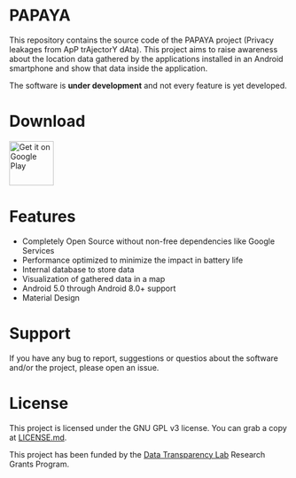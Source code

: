 # PAPAYA
This repository contains the source code of the PAPAYA project (Privacy leakages from ApP trAjectorY dAta). This project aims to raise awareness about the location data gathered by the applications installed in an Android smartphone and show that data inside the application.

The software is **under development** and not every feature is yet developed.

# Download
[<img src="https://play.google.com/intl/en_us/badges/images/generic/en_badge_web_generic.png" alt="Get it on Google Play" height="80" />](https://play.google.com/store/apps/details?id=com.wnluc3m.papaya)

# Features

 - Completely Open Source without non-free dependencies like Google Services
 - Performance optimized to minimize the impact in battery life
 - Internal database to store data
 - Visualization of gathered data in a map
 - Android 5.0 through Android 8.0+ support
 - Material Design

# Support
If you have any bug to report, suggestions or questios about the software and/or the project, please open an issue.

# License
This project is licensed under the GNU GPL v3 license. You can grab a copy at [LICENSE.md](LICENSE).

This project has been funded by the [Data Transparency Lab](https://datatransparencylab.org/) Research Grants Program.